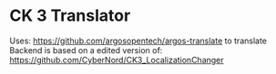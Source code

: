 # CK 3 Translator
 
Uses: https://github.com/argosopentech/argos-translate to translate
Backend is based on a edited version of: https://github.com/CyberNord/CK3_LocalizationChanger
